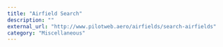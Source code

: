 ```yaml
---
title: "Airfield Search"
description: ""
external_url: "http://www.pilotweb.aero/airfields/search-airfields"
category: "Miscellaneous"
---
```


